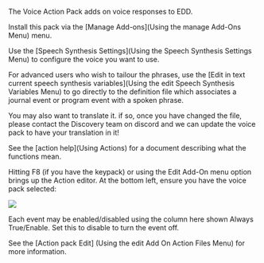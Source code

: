 The Voice Action Pack adds on voice responses to EDD.

Install this pack via the [Manage Add-ons](Using the manage Add-Ons Menu) menu.

Use the [Speech Synthesis Settings](Using the Speech Synthesis Settings Menu) to configure the voice you want to use.

For advanced users who wish to tailour the phrases, use the [Edit in text current speech synthesis variables](Using the edit Speech Synthesis Variables Menu) to go directly to the definition file which associates a journal event or program event with a spoken phrase.

You may also want to translate it.  if so, once you have changed the file, please contact the Discovery team on discord and we can update the voice pack to have your translation in it!

See the [action help](Using Actions) for a document describing what the functions mean.

Hitting F8 (if you have the keypack) or using the Edit Add-On menu option brings up the Action editor.  At the bottom left, ensure you have the voice pack selected:

![](http://i.imgur.com/9bd7jql.png)

Each event may be enabled/disabled using the column here shown Always True/Enable.  Set this to disable to turn the event off.

See the [Action pack Edit] (Using the edit Add On Action Files Menu) for more information.
